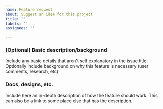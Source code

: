```yaml
---
name: Feature request
about: Suggest an idea for this project
title: ''
labels: ''
assignees: ''

---
```


### (Optional) Basic description/background
Include any basic details that aren't self explanatory in the issue title. Optionally include background on why this feature is necessary (user comments, research, etc)

### Docs, designs, etc.
Include here an in-depth description of how the feature should work. This can also be a link to some place else that has the description.

